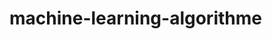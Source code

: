 # machine-learning-algorithme
<!--https://machine-learning-with-python.readthedocs.io/en/latest/
https://github.com/tirthajyoti/Machine-Learning-with-Python/tree/master
https://github.com/dair-ai/ML-Notebooks
https://github.com/maykulkarni/Machine-Learning-Notebooks-->

